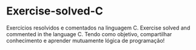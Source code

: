 # Exercise-solved-C
Exercícios resolvidos e comentados na linguagem C. Exercise solved and commented in the language C.
Tendo como objetivo, compartilhar conhecimento e aprender mutuamente lógica de programação!
